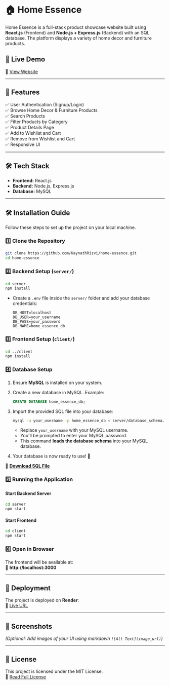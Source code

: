 # 🏠 Home Essence

Home Essence is a full-stack product showcase website built using **React.js** (Frontend) and **Node.js + Express.js** (Backend) with an SQL database. The platform displays a variety of home decor and furniture products.

## 🚀 Live Demo  
🔗 [View Website](https://home-essence-client.onrender.com/)  

---

## 📌 Features  
✅ User Authentication (Signup/Login)  
✅ Browse Home Decor & Furniture Products  
✅ Search Products  
✅ Filter Products by Category  
✅ Product Details Page  
✅ Add to Wishlist and Cart  
✅ Remove from Wishlist and Cart  
✅ Responsive UI  

---

## 🛠 Tech Stack  
- **Frontend:** React.js  
- **Backend:** Node.js, Express.js  
- **Database:** MySQL  

---

## 🛠 Installation Guide  

Follow these steps to set up the project on your local machine.  

### 1️⃣ Clone the Repository  
```sh
git clone https://github.com/KaynathRizvi/home-essence.git
cd home-essence
```

### 2️⃣ Backend Setup (`server/`)  
```sh
cd server
npm install
```
- Create a `.env` file inside the `server/` folder and add your database credentials:  
  ```
  DB_HOST=localhost
  DB_USER=your_username
  DB_PASS=your_password
  DB_NAME=home_essence_db
  ```

### 3️⃣ Frontend Setup (`client/`)  
```sh
cd ../client
npm install
```

### 4️⃣ Database Setup  
1. Ensure **MySQL** is installed on your system.  
2. Create a new database in MySQL. Example:  
   ```sql
   CREATE DATABASE home_essence_db;
   ```
3. Import the provided SQL file into your database:  
   ```sh
   mysql -u your_username -p home_essence_db < server/database_schema.sql
   ```
   - Replace `your_username` with your MySQL username.  
   - You'll be prompted to enter your MySQL password.  
   - This command **loads the database schema** into your MySQL database.  

4. Your database is now ready to use! 🎉  

🔗 **[Download SQL File](https://gist.github.com/KaynathRizvi/5582ed86bfe1d092e16c2edb136408b7)**  

### 5️⃣ Running the Application  

#### Start Backend Server  
```sh
cd server
npm start
```

#### Start Frontend  
```sh
cd client
npm start
```

### 6️⃣ Open in Browser  
The frontend will be available at:  
🔗 **http://localhost:3000**  

---

## 🚀 Deployment  
The project is deployed on **Render**:  
🔗 [Live URL](https://home-essence-client.onrender.com/)  

---

## 📸 Screenshots  
_(Optional: Add images of your UI using markdown `![Alt Text](image_url)`)_  

---

## 📍 License  
This project is licensed under the MIT License.  
📄 [Read Full License](https://opensource.org/licenses/MIT)
